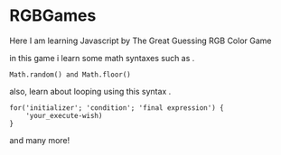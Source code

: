 # RGBGames
Here I am learning Javascript by The Great Guessing RGB Color Game


in this game i learn some math syntaxes such as 
.

	Math.random() and Math.floor()

also, learn about looping using this syntax
.

	for('initializer'; 'condition'; 'final expression') {
    	'your_execute-wish)
	}




and many more!

